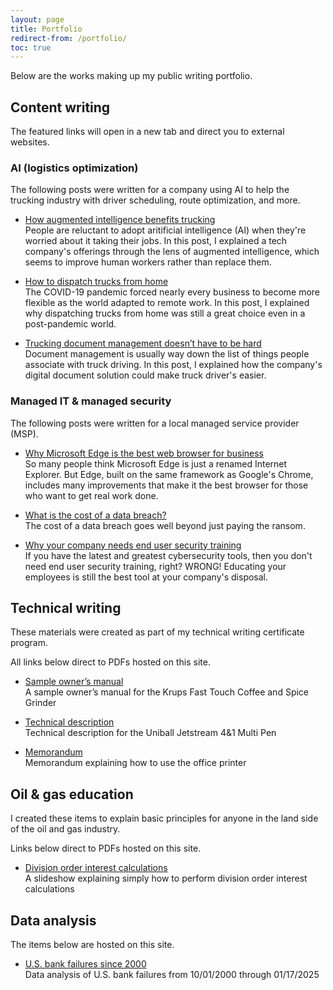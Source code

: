 ```yaml
---
layout: page
title: Portfolio
redirect-from: /portfolio/
toc: true
---
```


Below are the works making up my public writing portfolio.

## Content writing

The featured links will open in a new tab and direct you to external websites.


### AI (logistics optimization)
The following posts were written for a company using AI to help the trucking industry with driver scheduling, route optimization, and more.

<ul>
<li><p><a href="https://optym.com/blog/how-augmented-intelligence-benefits-trucking" rel="noopener noreferrer nofollow" target="_blank">How augmented intelligence benefits trucking</a><br>
People are reluctant to adopt aritificial intelligence (AI) when they're worried about it taking their jobs. In this post, I explained a tech company's offerings through the lens of augmented intelligence, which seems to improve human workers rather than replace them.</p></li>

<li><p><a href="https://optym.com/blog/how-to-dispatch-trucks-from-home" rel="noopener noreferrer nofollow" target="_blank">How to dispatch trucks from home</a><br>
The COVID-19 pandemic forced nearly every business to become more flexible as the world adapted to remote work. In this post, I explained why dispatching trucks from home was still a great choice even in a post-pandemic world.</p></li>

<li><p><a href="https://optym.com/blog/trucking-document-management" rel="noopener norefferrer nofollow" target="_blank">Trucking document management doesn’t have to be hard</a><br>
Document management is usually way down the list of things people associate with truck driving. In this post, I explained how the company's digital document solution could make truck driver's easier.</p></li>
</ul>

### Managed IT & managed security
The following posts were written for a local managed service provider (MSP).

<ul>
<li><p><a href="https://www.sagiss.com/blog/why-microsoft-edge-is-the-best-web-browser-for-business" rel="noopener noreferrer nofollow" target="_blank">Why Microsoft Edge is the best web browser for business</a><br>
So many people think Microsoft Edge is just a renamed Internet Explorer. But Edge, built on the same framework as Google's Chrome, includes many improvements that make it the best browser for those who want to get real work done.</p></li>

<li><p><a href="https://www.sagiss.com/blog/what-is-the-cost-of-a-data-breach" rel="noopener noreferrer nofollow" target="_blank">What is the cost of a data breach?</a><br>
The cost of a data breach goes well beyond just paying the ransom.</p></li>

<li><p><a href="https://www.sagiss.com/blog/why-your-company-needs-end-user-security-training" rel="noopener noreferrer nofollow" target="_blank">Why your company needs end user security training</a><br>
If you have the latest and greatest cybersecurity tools, then you don't need end user security training, right? WRONG! Educating your employees is still the best tool at your company's disposal.</p></li>
</ul>

## Technical writing

These materials were created as part of my technical writing certificate program. <!--more-->

All links below direct to PDFs hosted on this site.

- [Sample owner’s manual](/files/portfolio/technical-writing/owners-manual.pdf)<br>
A sample owner’s manual for the Krups Fast Touch Coffee and Spice Grinder

- [Technical description](/files/portfolio/technical-writing/technical-description.pdf)<br>
Technical description for the Uniball Jetstream 4&1 Multi Pen

- [Memorandum](/files/portfolio/technical-writing/memorandum.pdf)<br>
Memorandum explaining how to use the office printer

## Oil & gas education

I created these items to explain basic principles for anyone in the land side of the oil and gas industry. <!--more-->

Links below direct to PDFs hosted on this site.

- [Division order interest calculations](/files/portfolio/oil-and-gas-education/division-order-interest-calculations.pdf)<br>
A slideshow explaining simply how to perform division order interest calculations

## Data analysis
The items below are hosted on this site.

- [U.S. bank failures since 2000](/portfolio/data-analysis/us-bank-failures-since-2000)<br>
Data analysis of U.S. bank failures from 10/01/2000 through 01/17/2025
